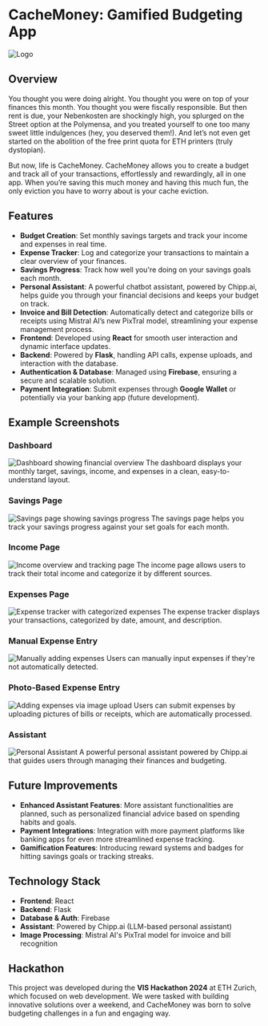 
# CacheMoney: Gamified Budgeting App

![Logo](frontend/src/New_Logo.png)

## Overview

You thought you were doing alright. You thought you were on top of your finances this month. You thought you were fiscally responsible. But then rent is due, your Nebenkosten are shockingly high, you splurged on the Street option at the Polymensa, and you treated yourself to one too many sweet little indulgences (hey, you deserved them!). And let’s not even get started on the abolition of the free print quota for ETH printers (truly dystopian).

But now, life is CacheMoney. CacheMoney allows you to create a budget and track all of your transactions, effortlessly and rewardingly, all in one app. When you’re saving this much money and having this much fun, the only eviction you have to worry about is your cache eviction.

## Features
- **Budget Creation**: Set monthly savings targets and track your income and expenses in real time.
- **Expense Tracker**: Log and categorize your transactions to maintain a clear overview of your finances.
- **Savings Progress**: Track how well you're doing on your savings goals each month.
- **Personal Assistant**: A powerful chatbot assistant, powered by Chipp.ai, helps guide you through your financial decisions and keeps your budget on track.
- **Invoice and Bill Detection**: Automatically detect and categorize bills or receipts using Mistral AI’s new PixTral model, streamlining your expense management process.
- **Frontend**: Developed using **React** for smooth user interaction and dynamic interface updates.
- **Backend**: Powered by **Flask**, handling API calls, expense uploads, and interaction with the database.
- **Authentication & Database**: Managed using **Firebase**, ensuring a secure and scalable solution.
- **Payment Integration**: Submit expenses through **Google Wallet** or potentially via your banking app (future development).

## Example Screenshots

### Dashboard
![Dashboard showing financial overview](Example-Pictures/Dashboard.png "Dashboard View")
The dashboard displays your monthly target, savings, income, and expenses in a clean, easy-to-understand layout.

### Savings Page
![Savings page showing savings progress](Example-Pictures/Savings.png "Savings View")
The savings page helps you track your savings progress against your set goals for each month.

### Income Page
![Income overview and tracking page](Example-Pictures/Incomes.png "Income View")
The income page allows users to track their total income and categorize it by different sources.

### Expenses Page
![Expense tracker with categorized expenses](Example-Pictures/Expenses.png "Expense Tracker")
The expense tracker displays your transactions, categorized by date, amount, and description.

### Manual Expense Entry
![Manually adding expenses](Example-Pictures/Expenses-Manual.png "Manual Expense Entry")
Users can manually input expenses if they're not automatically detected.

### Photo-Based Expense Entry
![Adding expenses via image upload](Example-Pictures/Expenses-Photo.png "Photo Expense Entry")
Users can submit expenses by uploading pictures of bills or receipts, which are automatically processed.

### Assistant
![Personal Assistant](Example-Pictures/Assistant.png "Personal Assistant")
A powerful personal assistant powered by Chipp.ai that guides users through managing their finances and budgeting.

## Future Improvements
- **Enhanced Assistant Features**: More assistant functionalities are planned, such as personalized financial advice based on spending habits and goals.
- **Payment Integrations**: Integration with more payment platforms like banking apps for even more streamlined expense tracking.
- **Gamification Features**: Introducing reward systems and badges for hitting savings goals or tracking streaks.

## Technology Stack
- **Frontend**: React
- **Backend**: Flask
- **Database & Auth**: Firebase
- **Assistant**: Powered by Chipp.ai (LLM-based personal assistant)
- **Image Processing**: Mistral AI's PixTral model for invoice and bill recognition

## Hackathon
This project was developed during the **VIS Hackathon 2024** at ETH Zurich, which focused on web development. We were tasked with building innovative solutions over a weekend, and CacheMoney was born to solve budgeting challenges in a fun and engaging way.
